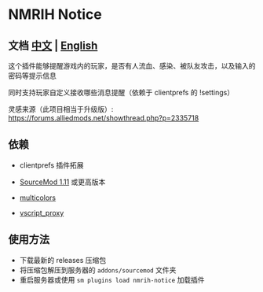 # NMRIH Notice

## 文档 [中文](./readme-Chineses.md) | [English](./readme.md)

这个插件能够提醒游戏内的玩家，是否有人流血、感染、被队友攻击，以及输入的密码等提示信息

同时支持玩家自定义接收哪些消息提醒（依赖于 clientprefs 的 !settings）

灵感来源（此项目相当于升级版）: https://forums.alliedmods.net/showthread.php?p=2335718


## 依赖

- clientprefs 插件拓展

- [SourceMod 1.11](https://www.sourcemod.net/downloads.php?branch=stable) 或更高版本

- [multicolors](https://github.com/Bara/Multi-Colors)

- [vscript_proxy](https://github.com/dysphie/nmrih-vscript-proxy/blob/main/vscript_proxy.inc)



## 使用方法
- 下载最新的 releases 压缩包
- 将压缩包解压到服务器的 `addons/sourcemod` 文件夹
- 重启服务器或使用 `sm plugins load nmrih-notice` 加载插件
